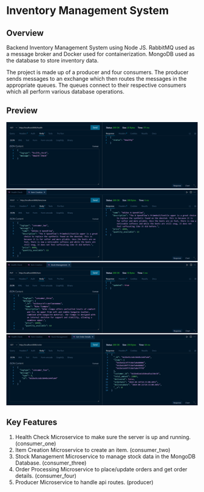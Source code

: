 # Inventory Management System

## Overview

Backend Inventory Management System using Node JS.
RabbitMQ used as a message broker and Docker used for containerization.
MongoDB used as the database to store inventory data.

The project is made up of a producer and four consumers. The producer sends messages to an exchange which then routes the messages in the appropriate queues. The queues connect to their respective consumers which all perform various database operations.

## Preview

![Alt text](./output_images/microservice_one.png)
![Alt text](./output_images/microservice_two.jpeg)
![Alt text](./output_images/microservice_three.png)
![Alt text](./output_images/microservice_four.jpeg)

## Key Features

1. Health Check Microservice to make sure the server is up and running. (consumer_one)
1. Item Creation Microservice to create an item. (consumer_two)
1. Stock Management Microservice to manage stock data in the MongoDB Database. (consumer_three)
1. Order Processing Microservice to place/update orders and get order details. (consumer_four)
1. Producer Microservice to handle api routes. (producer)
